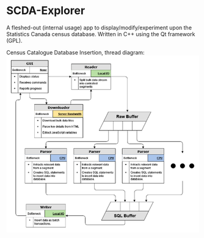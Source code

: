 # SCDA-Explorer
A fleshed-out (internal usage) app to display/modify/experiment upon the Statistics Canada census database. Written in C++ using the Qt framework (GPL).

Census Catalogue Database Insertion, thread diagram:
![Catalogue Insertion](https://github.com/JBs197/SCDA-Explorer/blob/main/SCDA-Explorer%20Insertion%20Flowchart.png)
